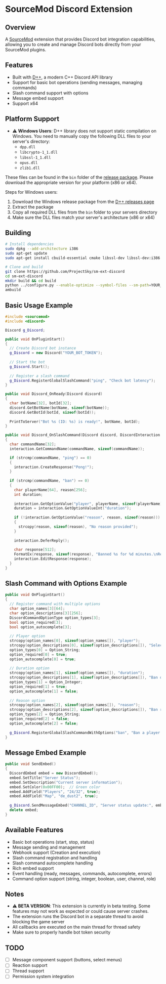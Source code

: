 # SourceMod Discord Extension

## Overview
A [SourceMod](http://www.sourcemod.net/) extension that provides Discord bot integration capabilities, allowing you to create and manage Discord bots directly from your SourceMod plugins.

## Features
* Built with [D++](https://github.com/brainboxdotcc/DPP), a modern C++ Discord API library
* Support for basic bot operations (sending messages, managing commands)
* Slash command support with options
* Message embed support
* Support x64

## Platform Support
* ⚠️ **Windows Users**: D++ library does not support static compilation on Windows. You need to manually copy the following DLL files to your server's directory:
  - `dpp.dll`
  - `libcrypto-1_1.dll`
  - `libssl-1_1.dll`
  - `opus.dll`
  - `zlib1.dll`

These files can be found in the `bin` folder of the [release package](https://github.com/brainboxdotcc/DPP/releases/tag/v10.1.2). Please download the appropriate version for your platform (x86 or x64).

Steps for Windows users:
1. Download the Windows release package from the [D++ releases page](https://github.com/brainboxdotcc/DPP/releases/tag/v10.1.2)
2. Extract the package
3. Copy all required DLL files from the `bin` folder to your servers directory
4. Make sure the DLL files match your server's architecture (x86 or x64)

## Building
```sh
# Install dependencies
sudo dpkg --add-architecture i386
sudo apt-get update
sudo apt-get install cbuild-essential cmake libssl-dev libssl-dev:i386

# Clone and build
git clone https://github.com/ProjectSky/sm-ext-discord
cd sm-ext-discord
mkdir build && cd build
python ../configure.py --enable-optimize --symbol-files --sm-path=YOUR_SOURCEMOD_PATH --targets=x86,x64
ambuild
```

## Basic Usage Example
```cpp
#include <sourcemod>
#include <discord>

Discord g_Discord;

public void OnPluginStart()
{
  // Create Discord bot instance
  g_Discord = new Discord("YOUR_BOT_TOKEN");
  
  // Start the bot
  g_Discord.Start();
  
  // Register a slash command
  g_Discord.RegisterGlobalSlashCommand("ping", "Check bot latency");
}

public void Discord_OnReady(Discord discord)
{
  char botName[32], botId[32];
  discord.GetBotName(botName, sizeof(botName));
  discord.GetBotId(botId, sizeof(botId));
  
  PrintToServer("Bot %s (ID: %s) is ready!", botName, botId);
}

public void Discord_OnSlashCommand(Discord discord, DiscordInteraction interaction)
{
  char commandName[32];
  interaction.GetCommandName(commandName, sizeof(commandName));

  if (strcmp(commandName, "ping") == 0)
  {
    interaction.CreateResponse("Pong!");
  }
  
  if (strcmp(commandName, "ban") == 0)
  {
    char playerName[64], reason[256];
    int duration;
    
    interaction.GetOptionValue("player", playerName, sizeof(playerName));
    duration = interaction.GetOptionValueInt("duration");
    
    if (!interaction.GetOptionValue("reason", reason, sizeof(reason)))
    {
      strcopy(reason, sizeof(reason), "No reason provided");
    }
    
    interaction.DeferReply();
    
    char response[512];
    FormatEx(response, sizeof(response), "Banned %s for %d minutes.\nReason: %s", playerName, duration, reason);
    interaction.EditResponse(response);
  }
}
```

## Slash Command with Options Example
```cpp
public void OnPluginStart()
{
  // Register command with multiple options
  char option_names[3][64];
  char option_descriptions[3][256];
  DiscordCommandOptionType option_types[3];
  bool option_required[3];
  bool option_autocomplete[3];
  
  // Player option
  strcopy(option_names[0], sizeof(option_names[]), "player");
  strcopy(option_descriptions[0], sizeof(option_descriptions[]), "Select a player");
  option_types[0] = Option_String;
  option_required[0] = true;
  option_autocomplete[0] = true;
  
  // Duration option
  strcopy(option_names[1], sizeof(option_names[]), "duration");
  strcopy(option_descriptions[1], sizeof(option_descriptions[]), "Ban duration in minutes");
  option_types[1] = Option_Integer;
  option_required[1] = true;
  option_autocomplete[1] = false;
  
  // Reason option
  strcopy(option_names[2], sizeof(option_names[]), "reason");
  strcopy(option_descriptions[2], sizeof(option_descriptions[]), "Ban reason");
  option_types[2] = Option_String;
  option_required[2] = false;
  option_autocomplete[2] = false;
  
  g_Discord.RegisterGlobalSlashCommandWithOptions("ban", "Ban a player from the server", "0", option_names, option_descriptions, option_types, option_required, option_autocomplete, 3);
}
```

## Message Embed Example
```cpp
public void SendEmbed()
{
  DiscordEmbed embed = new DiscordEmbed();
  embed.SetTitle("Server Status");
  embed.SetDescription("Current server information");
  embed.SetColor(0x00FF00);  // Green color
  embed.AddField("Players", "24/32", true);
  embed.AddField("Map", "de_dust2", true);
  
  g_Discord.SendMessageEmbed("CHANNEL_ID", "Server status update:", embed);
  delete embed;
}
```

## Available Features
* Basic bot operations (start, stop, status)
* Message sending and management
* Webhook support (Creation and execution)
* Slash command registration and handling
* Slash command autocomplete handling
* Rich embed support
* Event handling (ready, messages, commands, autocomplete, errors)
* Command option support (string, integer, boolean, user, channel, role)

## Notes
* ⚠️ **BETA VERSION**: This extension is currently in beta testing. Some features may not work as expected or could cause server crashes.
* The extension runs the Discord bot in a separate thread to avoid blocking the game server
* All callbacks are executed on the main thread for thread safety
* Make sure to properly handle bot token security

## TODO
- [ ] Message component support (buttons, select menus)
- [ ] Reaction support
- [ ] Thread support
- [ ] Permission system integration